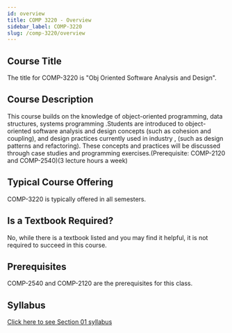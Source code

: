```yaml
---
id: overview
title: COMP 3220 - Overview
sidebar_label: COMP-3220
slug: /comp-3220/overview
---
```


## Course Title

The title for COMP-3220 is "Obj Oriented Software Analysis and Design".

## Course Description

This course builds on the knowledge of object-oriented programming, data structures, systems programming .Students are introduced to object-oriented software analysis and design concepts (such as cohesion and coupling), and design practices currently used in industry , (such as design patterns and refactoring). These concepts and practices will be discussed through case studies and programming exercises.(Prerequisite: COMP-2120 and COMP-2540)(3 lecture hours a week)

## Typical Course Offering

COMP-3220 is typically offered in all semesters.

## Is a Textbook Required?

No, while there is a textbook listed and you may find it helpful, it is not required to succeed in this course.

## Prerequisites

COMP-2540 and COMP-2120 are the prerequisites for this class.

## Syllabus

[Click here to see Section 01 syllabus](../../resources/syllabus/COMP-3220-01%20F24.pdf)

